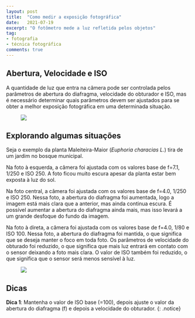 ```yaml
---
layout: post
title:  "Como medir a exposição fotográfica"
date:   2021-07-19
excerpt: "O fotômetro mede a luz refletida pelos objetos"
tag:
- fotografia
- técnica fotográfica
comments: true
---
```

## Abertura, Velocidade e ISO
A quantidade de luz que entra na câmera pode ser controlada pelos parâmetros de abertura do diafragma, velocidade do obturador e ISO, mas é necessário determinar quais parâmetros devem ser ajustados para se obter a melhor exposição fotográfica em uma determinada situação.

<figure>
	<img src="https://i.imgur.com/OS3PyPX.png">
</figure>

## Explorando algumas situações
Seja o exemplo da planta Maleiteira-Maior (<i>Euphoria characias L.</i>) tira de um jardim no bosque municipal.

Na foto à esquerda, a câmera foi ajustada com os valores base de f=7.1, 1/250 e ISO 250. A foto ficou muito escura apesar da planta estar bem exposta à luz do sol.

Na foto central, a câmera foi ajustada com os valores base de f=4.0, 1/250 e ISO 250. Nessa foto, a abertura do diafragma foi aumentada, logo a imagem está mais clara que a anterior, mas ainda continua escura. É possível aumentar a abertura do diafragma ainda mais, mas isso levará a um grande desfoque do fundo da imagem.

Na foto à direta, a câmera foi ajustada com os valores base de f=4.0, 1/80 e ISO 100. Nessa foto, a abertura do diafragma foi mantida, o que significa que se deseja manter o foco em toda foto. Os parâmetros de velocidade do obturado foi reduzido, o que significa que mais luz entrará em contato com o sensor deixando a foto mais clara. O valor de ISO também foi reduzido, o que significa que o sensor será menos sensível à luz.

<figure>
	<img src="https://i.imgur.com/0Dkgg0o.png">
</figure>

## Dicas
**Dica 1**: Mantenha o valor de ISO base (=100), depois ajuste o valor da abertura do diafragma (f) e depois a velocidade do obturador.
{: .notice}
